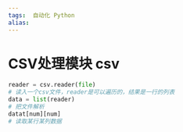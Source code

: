 ```yaml
---
tags:  自动化 Python
alias: 
---
```

# CSV处理模块 csv

```python
reader = csv.reader(file)  
# 读入一个csv文件，reader是可以遍历的，结果是一行的列表
data = list(reader)  
# 把文件解析
datat[num][num]  
# 读取某行某列数据
```